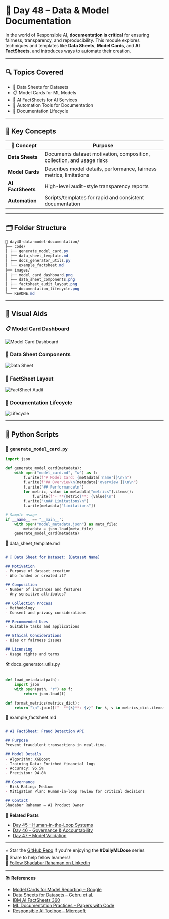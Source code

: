 # 📘 Day 48 – Data & Model Documentation

In the world of Responsible AI, **documentation is critical** for ensuring fairness, transparency, and reproducibility. This module explores techniques and templates like **Data Sheets**, **Model Cards**, and **AI FactSheets**, and introduces ways to automate their creation.

---

## 🔍 Topics Covered

- 📄 Data Sheets for Datasets  
- 📋 Model Cards for ML Models  
- 🧾 AI FactSheets for AI Services  
- 🧠 Automation Tools for Documentation  
- 🔁 Documentation Lifecycle

---

## 🧠 Key Concepts

| 📌 Concept          | Purpose                                                                 |
|---------------------|-------------------------------------------------------------------------|
| **Data Sheets**     | Documents dataset motivation, composition, collection, and usage risks |
| **Model Cards**     | Describes model details, performance, fairness metrics, limitations    |
| **AI FactSheets**   | High-level audit-style transparency reports                             |
| **Automation**      | Scripts/templates for rapid and consistent documentation               |

---

## 🗂️ Folder Structure
```css
📁 day48-data-model-documentation/
├── code/
│ ├── generate_model_card.py
│ ├── data_sheet_template.md
│ ├── docs_generator_utils.py
│ └── example_factsheet.md
├── images/
│ ├── model_card_dashboard.png
│ ├── data_sheet_components.png
│ ├── factsheet_audit_layout.png
│ └── documentation_lifecycle.png
└── README.md
```

---

## 🧩 Visual Aids

### 📋 Model Card Dashboard  
![Model Card Dashboard](images/model_card_dashboard1.png)

### 📄 Data Sheet Components  
![Data Sheet](images/data_sheet_components1.png)

### 🧾 FactSheet Layout  
![FactSheet Audit](images/factsheet_audit_layout1.png)

### 🔁 Documentation Lifecycle  
![Lifecycle](images/documentation_lifecycle.png)

---

## 🧪 Python Scripts

### 🔧 `generate_model_card.py`

```python
import json

def generate_model_card(metadata):
    with open("model_card.md", "w") as f:
        f.write(f"# Model Card: {metadata['name']}\n\n")
        f.write(f"## Overview\n{metadata['overview']}\n\n")
        f.write("## Performance\n")
        for metric, value in metadata["metrics"].items():
            f.write(f"- **{metric}**: {value}\n")
        f.write("\n## Limitations\n")
        f.write(metadata["limitations"])

# Sample usage
if __name__ == "__main__":
    with open("model_metadata.json") as meta_file:
        metadata = json.load(meta_file)
    generate_model_card(metadata)
```
📝 data_sheet_template.md
```markdown
 
# 📄 Data Sheet for Dataset: [Dataset Name]

## Motivation
- Purpose of dataset creation
- Who funded or created it?

## Composition
- Number of instances and features
- Any sensitive attributes?

## Collection Process
- Methodology
- Consent and privacy considerations

## Recommended Uses
- Suitable tasks and applications

## Ethical Considerations
- Bias or fairness issues

## Licensing
- Usage rights and terms
```
🛠️ docs_generator_utils.py
```python
 
def load_metadata(path):
    import json
    with open(path, "r") as f:
        return json.load(f)

def format_metrics(metrics_dict):
    return "\n".join([f"- **{k}**: {v}" for k, v in metrics_dict.items()])
```
🧾 example_factsheet.md
```markdown
 
# AI FactSheet: Fraud Detection API

## Purpose
Prevent fraudulent transactions in real-time.

## Model Details
- Algorithm: XGBoost
- Training Data: Enriched financial logs
- Accuracy: 96.5%
- Precision: 94.8%

## Governance
- Risk Rating: Medium
- Mitigation Plan: Human-in-loop review for critical decisions

## Contact
Shadabur Rahaman – AI Product Owner
```

🔗 **Related Posts**
- [Day 45 – Human-in-the-Loop Systems](https://github.com/Shadabur-Rahaman/Daily-ML-Dose/tree/main/day45-human-in-the-loop)
- [Day 46 – Governance & Accountability](https://github.com/Shadabur-Rahaman/Daily-ML-Dose/tree/main/day46-governance-accountability)
- [Day 47 – Model Validation](https://github.com/Shadabur-Rahaman/Daily-ML-Dose/tree/main/day47-model-validation)

---

⭐ Star the [GitHub Repo](https://github.com/Shadabur-Rahaman/Daily-ML-Dose) if you're enjoying the **#DailyMLDose** series  
🔁 Share to help fellow learners!  
🔗 [Follow Shadabur Rahaman on LinkedIn](https://www.linkedin.com/in/shadabur-rahaman-1b5703249)

---

📚 **References**
- [Model Cards for Model Reporting – Google](https://arxiv.org/abs/1810.03993)
- [Data Sheets for Datasets – Gebru et al.](https://arxiv.org/abs/1803.09010)
- [IBM AI FactSheets 360](https://aifs360.mybluemix.net/)
- [ML Documentation Practices – Papers with Code](https://paperswithcode.com/about)
- [Responsible AI Toolbox – Microsoft](https://github.com/microsoft/responsible-ai-toolbox)
